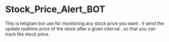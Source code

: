 # Stock_Price_Alert_BOT
 This is teligram bot use for monitoring any stock price you want . it send the update realtime price of the stock after a given interval . so that you can track the stock price.
